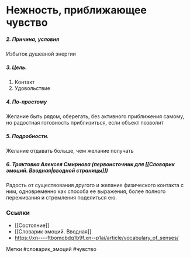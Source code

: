 #  Нежность, приближающее чувство 

##### 2. Причина, условия
Избыток душевной энергии

##### 3. Цель.
1. Контакт
2. Удовольствие

##### 4. По-простому
Желание быть рядом, оберегать, без активного приближения самому, но радостная готовность приблизиться, если объект позволит

##### 5. Подробности.
Желание отдавать больше, чем желание получать

##### 6. Трактовка Алексея Смирнова (первоисточник для [[Словарик эмоций. Вводная|вводной страницы]])
Радость от существования другого и желание физического контакта с ним, одновременно как способа ее выражения, более полного переживания и стремления поделиться ею.


### Ссылки
- [[Состояние]]
- [[Словарик эмоций. Вводная]]
- https://xn----ftbomobdq1b9f.xn--p1ai/article/vocabulary_of_senses/

Метки #словарик_эмоций #чувство 


